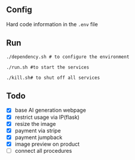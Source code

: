 ## Config

Hard code information in the  `.env` file

## Run

`./dependency.sh # to configure the environment`

`./run.sh #to start the services`

`./kill.sh# to shut off all services `

## Todo

- [X] base AI generation webpage
- [X] restrict usage via IP(flask)
- [X] resize the image
- [X] payment via stripe
- [X] payment jumpback
- [X] image preview on product
- [ ] connect all procedures
